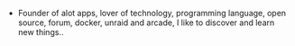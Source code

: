 - Founder of alot apps, lover of technology, programming language, open source, forum, docker, unraid and arcade, I like to discover and learn new things..
  <br>























































































































































































